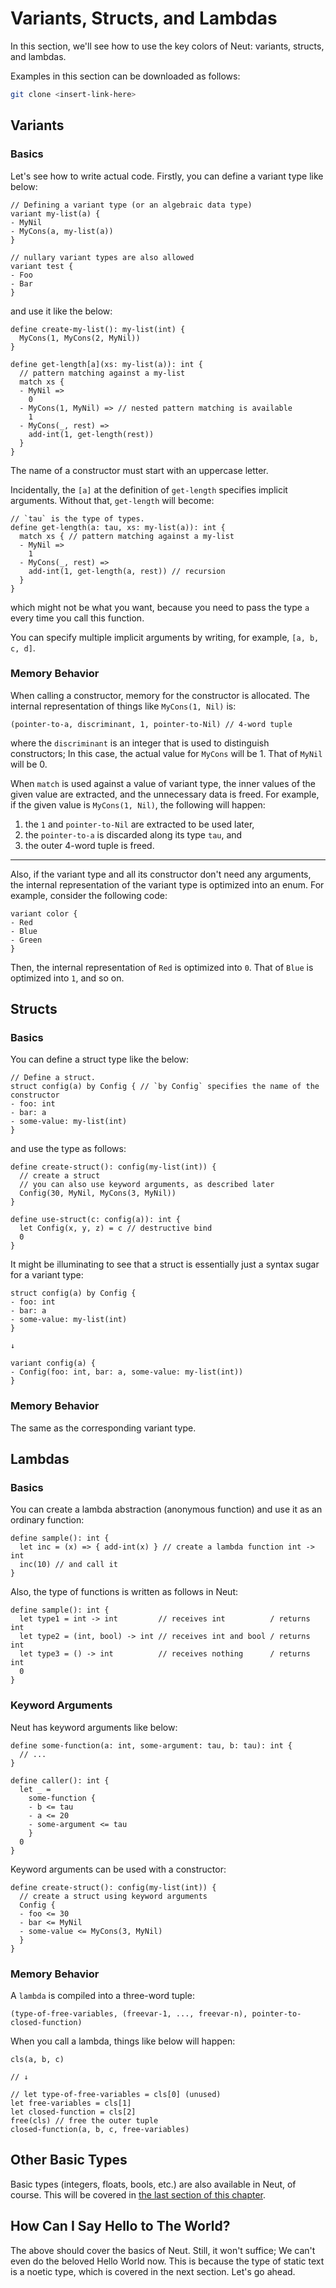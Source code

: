 # Variants, Structs, and Lambdas

In this section, we'll see how to use the key colors of Neut: variants, structs, and lambdas.

Examples in this section can be downloaded as follows:

```sh
git clone <insert-link-here>
```

## Variants

### Basics

Let's see how to write actual code. Firstly, you can define a variant type like below:

```neut
// Defining a variant type (or an algebraic data type)
variant my-list(a) {
- MyNil
- MyCons(a, my-list(a))
}

// nullary variant types are also allowed
variant test {
- Foo
- Bar
}
```

and use it like the below:

```neut
define create-my-list(): my-list(int) {
  MyCons(1, MyCons(2, MyNil))
}

define get-length[a](xs: my-list(a)): int {
  // pattern matching against a my-list
  match xs {
  - MyNil =>
    0
  - MyCons(1, MyNil) => // nested pattern matching is available
    1
  - MyCons(_, rest) =>
    add-int(1, get-length(rest))
  }
}
```

The name of a constructor must start with an uppercase letter.

Incidentally, the `[a]` at the definition of `get-length` specifies implicit arguments. Without that, `get-length` will become:

```neut
// `tau` is the type of types.
define get-length(a: tau, xs: my-list(a)): int {
  match xs { // pattern matching against a my-list
  - MyNil =>
    1
  - MyCons(_, rest) =>
    add-int(1, get-length(a, rest)) // recursion
  }
}
```

which might not be what you want, because you need to pass the type `a` every time you call this function.

You can specify multiple implicit arguments by writing, for example, `[a, b, c, d]`.

### Memory Behavior

When calling a constructor, memory for the constructor is allocated. The internal representation of things like `MyCons(1, Nil)` is:

```neut
(pointer-to-a, discriminant, 1, pointer-to-Nil) // 4-word tuple
```

where the `discriminant` is an integer that is used to distinguish constructors; In this case, the actual value for `MyCons` will be 1. That of `MyNil` will be 0.

When `match` is used against a value of variant type, the inner values of the given value are extracted, and the unnecessary data is freed. For example, if the given value is `MyCons(1, Nil)`, the following will happen:

1. the `1` and `pointer-to-Nil` are extracted to be used later,
2. the `pointer-to-a` is discarded along its type `tau`, and
3. the outer 4-word tuple is freed.

---

Also, if the variant type and all its constructor don't need any arguments, the internal representation of the variant type is optimized into an enum. For example, consider the following code:

```neut
variant color {
- Red
- Blue
- Green
}
```

Then, the internal representation of `Red` is optimized into `0`. That of `Blue` is optimized into `1`, and so on.

## Structs

### Basics

You can define a struct type like the below:

```neut
// Define a struct.
struct config(a) by Config { // `by Config` specifies the name of the constructor
- foo: int
- bar: a
- some-value: my-list(int)
}
```

and use the type as follows:

```neut
define create-struct(): config(my-list(int)) {
  // create a struct
  // you can also use keyword arguments, as described later
  Config(30, MyNil, MyCons(3, MyNil))
}

define use-struct(c: config(a)): int {
  let Config(x, y, z) = c // destructive bind
  0
}
```

It might be illuminating to see that a struct is essentially just a syntax sugar for a variant type:

```neut
struct config(a) by Config {
- foo: int
- bar: a
- some-value: my-list(int)
}

↓

variant config(a) {
- Config(foo: int, bar: a, some-value: my-list(int))
}
```

<!-- When defining a struct, projections for struct fields are also defined; This topic is covered in the next section. -->

### Memory Behavior

The same as the corresponding variant type.

## Lambdas

### Basics

You can create a lambda abstraction (anonymous function) and use it as an ordinary function:

```neut
define sample(): int {
  let inc = (x) => { add-int(x) } // create a lambda function int -> int
  inc(10) // and call it
}
```

Also, the type of functions is written as follows in Neut:

```neut
define sample(): int {
  let type1 = int -> int         // receives int          / returns int
  let type2 = (int, bool) -> int // receives int and bool / returns int
  let type3 = () -> int          // receives nothing      / returns int
  0
}
```

### Keyword Arguments

Neut has keyword arguments like below:

```neut
define some-function(a: int, some-argument: tau, b: tau): int {
  // ...
}

define caller(): int {
  let _ =
    some-function {
    - b <= tau
    - a <= 20
    - some-argument <= tau
    }
  0
}

```

Keyword arguments can be used with a constructor:

```neut
define create-struct(): config(my-list(int)) {
  // create a struct using keyword arguments
  Config {
  - foo <= 30
  - bar <= MyNil
  - some-value <= MyCons(3, MyNil)
  }
}
```

### Memory Behavior

A `lambda` is compiled into a three-word tuple:

```neut
(type-of-free-variables, (freevar-1, ..., freevar-n), pointer-to-closed-function)
```

When you call a lambda, things like below will happen:

```neut
cls(a, b, c)

// ↓

// let type-of-free-variables = cls[0] (unused)
let free-variables = cls[1]
let closed-function = cls[2]
free(cls) // free the outer tuple
closed-function(a, b, c, free-variables)
```

## Other Basic Types

Basic types (integers, floats, bools, etc.) are also available in Neut, of course. This will be covered in [the last section of this chapter](./other-built-in-utilities.md).

## How Can I Say Hello to The World?

The above should cover the basics of Neut. Still, it won't suffice; We can't even do the beloved Hello World now. This is because the type of static text is a noetic type, which is covered in the next section. Let's go ahead.
